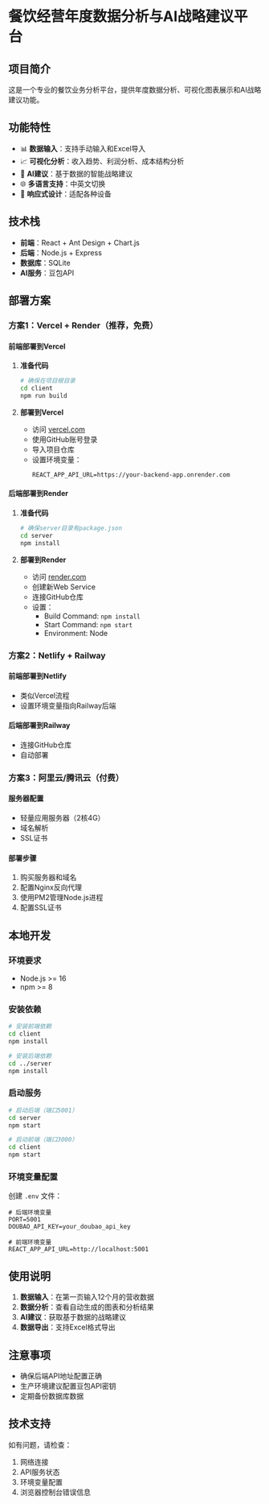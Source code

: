 # 餐饮经营年度数据分析与AI战略建议平台

## 项目简介

这是一个专业的餐饮业务分析平台，提供年度数据分析、可视化图表展示和AI战略建议功能。

## 功能特性

- 📊 **数据输入**：支持手动输入和Excel导入
- 📈 **可视化分析**：收入趋势、利润分析、成本结构分析
- 🤖 **AI建议**：基于数据的智能战略建议
- 🌐 **多语言支持**：中英文切换
- 📱 **响应式设计**：适配各种设备

## 技术栈

- **前端**：React + Ant Design + Chart.js
- **后端**：Node.js + Express
- **数据库**：SQLite
- **AI服务**：豆包API

## 部署方案

### 方案1：Vercel + Render（推荐，免费）

#### 前端部署到Vercel

1. **准备代码**
   ```bash
   # 确保在项目根目录
   cd client
   npm run build
   ```

2. **部署到Vercel**
   - 访问 [vercel.com](https://vercel.com)
   - 使用GitHub账号登录
   - 导入项目仓库
   - 设置环境变量：
     ```
     REACT_APP_API_URL=https://your-backend-app.onrender.com
     ```

#### 后端部署到Render

1. **准备代码**
   ```bash
   # 确保server目录有package.json
   cd server
   npm install
   ```

2. **部署到Render**
   - 访问 [render.com](https://render.com)
   - 创建新Web Service
   - 连接GitHub仓库
   - 设置：
     - Build Command: `npm install`
     - Start Command: `npm start`
     - Environment: Node

### 方案2：Netlify + Railway

#### 前端部署到Netlify
- 类似Vercel流程
- 设置环境变量指向Railway后端

#### 后端部署到Railway
- 连接GitHub仓库
- 自动部署

### 方案3：阿里云/腾讯云（付费）

#### 服务器配置
- 轻量应用服务器（2核4G）
- 域名解析
- SSL证书

#### 部署步骤
1. 购买服务器和域名
2. 配置Nginx反向代理
3. 使用PM2管理Node.js进程
4. 配置SSL证书

## 本地开发

### 环境要求
- Node.js >= 16
- npm >= 8

### 安装依赖
```bash
# 安装前端依赖
cd client
npm install

# 安装后端依赖
cd ../server
npm install
```

### 启动服务
```bash
# 启动后端（端口5001）
cd server
npm start

# 启动前端（端口3000）
cd client
npm start
```

### 环境变量配置
创建 `.env` 文件：
```
# 后端环境变量
PORT=5001
DOUBAO_API_KEY=your_doubao_api_key

# 前端环境变量
REACT_APP_API_URL=http://localhost:5001
```

## 使用说明

1. **数据输入**：在第一页输入12个月的营收数据
2. **数据分析**：查看自动生成的图表和分析结果
3. **AI建议**：获取基于数据的战略建议
4. **数据导出**：支持Excel格式导出

## 注意事项

- 确保后端API地址配置正确
- 生产环境建议配置豆包API密钥
- 定期备份数据库数据

## 技术支持

如有问题，请检查：
1. 网络连接
2. API服务状态
3. 环境变量配置
4. 浏览器控制台错误信息
